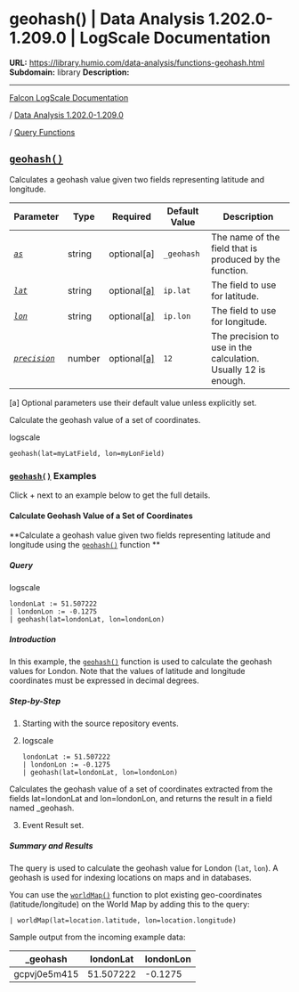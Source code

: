 # geohash() | Data Analysis 1.202.0-1.209.0 | LogScale Documentation

**URL:** https://library.humio.com/data-analysis/functions-geohash.html
**Subdomain:** library
**Description:** 

---

[Falcon LogScale Documentation](https://library.humio.com)

/ [Data Analysis 1.202.0-1.209.0](data-analysis-docs.html)

/ [Query Functions](functions.html)

## [`geohash()`](functions-geohash.html "geohash\(\)")

Calculates a geohash value given two fields representing latitude and longitude. 

Parameter| Type| Required| Default Value| Description  
---|---|---|---|---  
[ _`as`_](functions-geohash.html#query-functions-geohash-as)|  string| optional[a] | `_geohash`|  The name of the field that is produced by the function.   
[_`lat`_](functions-geohash.html#query-functions-geohash-lat)|  string| optional[[a]](functions-geohash.html#ftn.table-functions-geohash-optparamfn) | `ip.lat`|  The field to use for latitude.   
[_`lon`_](functions-geohash.html#query-functions-geohash-lon)|  string| optional[[a]](functions-geohash.html#ftn.table-functions-geohash-optparamfn) | `ip.lon`|  The field to use for longitude.   
[_`precision`_](functions-geohash.html#query-functions-geohash-precision)|  number| optional[[a]](functions-geohash.html#ftn.table-functions-geohash-optparamfn) | `12`|  The precision to use in the calculation. Usually 12 is enough.   
[a] Optional parameters use their default value unless explicitly set.  
  
Calculate the geohash value of a set of coordinates. 

logscale
    
    
    geohash(lat=myLatField, lon=myLonField)

### [`geohash()`](functions-geohash.html "geohash\(\)") Examples

Click + next to an example below to get the full details.

#### Calculate Geohash Value of a Set of Coordinates

**Calculate a geohash value given two fields representing latitude and longitude using the [`geohash()`](functions-geohash.html "geohash\(\)") function **

##### Query

logscale
    
    
    londonLat := 51.507222
    | londonLon := -0.1275
    | geohash(lat=londonLat, lon=londonLon)

##### Introduction

In this example, the [`geohash()`](functions-geohash.html "geohash\(\)") function is used to calculate the geohash values for London. Note that the values of latitude and longitude coordinates must be expressed in decimal degrees. 

##### Step-by-Step

  1. Starting with the source repository events.

  2. logscale
         
         londonLat := 51.507222
         | londonLon := -0.1275
         | geohash(lat=londonLat, lon=londonLon)

Calculates the geohash value of a set of coordinates extracted from the fields lat=londonLat and lon=londonLon, and returns the result in a field named _geohash. 

  3. Event Result set.




##### Summary and Results

The query is used to calculate the geohash value for London (`lat`, `lon`). A geohash is used for indexing locations on maps and in databases. 

You can use the [`worldMap()`](functions-worldmap.html "worldMap\(\)") function to plot existing geo-coordinates (latitude/longitude) on the World Map by adding this to the query: 

`| worldMap(lat=location.latitude, lon=location.longitude)`

Sample output from the incoming example data: 

_geohash| londonLat| londonLon  
---|---|---  
gcpvj0e5m415| 51.507222| -0.1275
